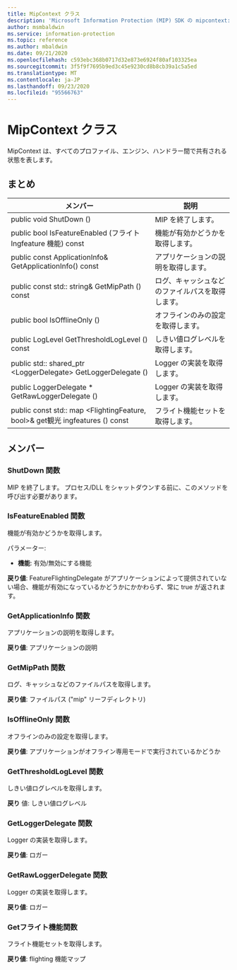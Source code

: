 ```yaml
---
title: MipContext クラス
description: 'Microsoft Information Protection (MIP) SDK の mipcontext:: undefined クラスを文書にします。'
author: msmbaldwin
ms.service: information-protection
ms.topic: reference
ms.author: mbaldwin
ms.date: 09/21/2020
ms.openlocfilehash: c593ebc368b0717d32e873e6924f80af103325ea
ms.sourcegitcommit: 3f5f9f7695b9ed3c45e9230cd8b8cb39a1c5a5ed
ms.translationtype: MT
ms.contentlocale: ja-JP
ms.lasthandoff: 09/23/2020
ms.locfileid: "95566763"
---
```

# <a name="class-mipcontext"></a>MipContext クラス 
MipContext は、すべてのプロファイル、エンジン、ハンドラー間で共有される状態を表します。
  
## <a name="summary"></a>まとめ
 メンバー                        | 説明                                
--------------------------------|---------------------------------------------
public void ShutDown ()  |  MIP を終了します。
public bool IsFeatureEnabled (フライト Ingfeature 機能) const  |  機能が有効かどうかを取得します。
public const ApplicationInfo& GetApplicationInfo() const  |  アプリケーションの説明を取得します。
public const std:: string& GetMipPath () const  |  ログ、キャッシュなどのファイルパスを取得します。
public bool IsOfflineOnly ()  |  オフラインのみの設定を取得します。
public LogLevel GetThresholdLogLevel () const  |  しきい値ログレベルを取得します。
public std:: shared_ptr \<LoggerDelegate\> GetLoggerDelegate ()  |  Logger の実装を取得します。
public LoggerDelegate * GetRawLoggerDelegate ()  |  Logger の実装を取得します。
public const std:: map \<FlightingFeature, bool\>& get観光 ingfeatures () const  |  フライト機能セットを取得します。
  
## <a name="members"></a>メンバー
  
### <a name="shutdown-function"></a>ShutDown 関数
MIP を終了します。
プロセス/DLL をシャットダウンする前に、このメソッドを呼び出す必要があります。
  
### <a name="isfeatureenabled-function"></a>IsFeatureEnabled 関数
機能が有効かどうかを取得します。

パラメーター:  
* **機能**: 有効/無効にする機能



  
**戻り値**: FeatureFlightingDelegate がアプリケーションによって提供されていない場合、機能が有効になっているかどうかにかかわらず、常に true が返されます。
  
### <a name="getapplicationinfo-function"></a>GetApplicationInfo 関数
アプリケーションの説明を取得します。

  
**戻り値**: アプリケーションの説明
  
### <a name="getmippath-function"></a>GetMipPath 関数
ログ、キャッシュなどのファイルパスを取得します。

  
**戻り値**: ファイルパス ("mip" リーフディレクトリ)
  
### <a name="isofflineonly-function"></a>IsOfflineOnly 関数
オフラインのみの設定を取得します。

  
**戻り値**: アプリケーションがオフライン専用モードで実行されているかどうか
  
### <a name="getthresholdloglevel-function"></a>GetThresholdLogLevel 関数
しきい値ログレベルを取得します。

  
**戻り** 値: しきい値ログレベル
  
### <a name="getloggerdelegate-function"></a>GetLoggerDelegate 関数
Logger の実装を取得します。

  
**戻り値**: ロガー
  
### <a name="getrawloggerdelegate-function"></a>GetRawLoggerDelegate 関数
Logger の実装を取得します。

  
**戻り値**: ロガー
  
### <a name="getflightingfeatures-function"></a>Getフライト機能関数
フライト機能セットを取得します。

  
**戻り値**: flighting 機能マップ